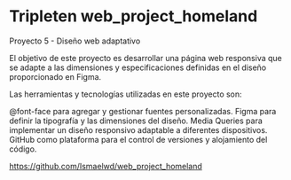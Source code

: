 # Tripleten web_project_homeland

Proyecto 5 - Diseño web adaptativo

El objetivo de este proyecto es desarrollar una página web responsiva que se adapte a las dimensiones y especificaciones definidas en el diseño proporcionado en Figma.

Las herramientas y tecnologías utilizadas en este proyecto son:

@font-face para agregar y gestionar fuentes personalizadas.
Figma para definir la tipografía y las dimensiones del diseño.
Media Queries para implementar un diseño responsivo adaptable a diferentes dispositivos.
GitHub como plataforma para el control de versiones y alojamiento del código.

https://github.com/Ismaelwd/web_project_homeland
